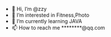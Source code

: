 - 👋 Hi, I’m @zzy
- 👀 I’m interested in Fitness,Photo
- 🌱 I’m currently learning JAVA
- 📫 How to reach me ********@qq.com

<!---
heyzzy/heyzzy is a ✨ special ✨ repository because its `README.md` (this file) appears on your GitHub profile.
You can click the Preview link to take a look at your changes.
--->
